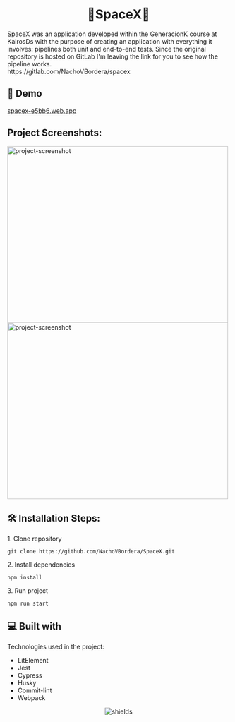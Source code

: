 <h1 align="center" id="title">🚀SpaceX🚀</h1>

<p id="description">SpaceX was an application developed within the GeneracionK course at KairosDs with the purpose of creating an application with everything it involves: pipelines both unit and end-to-end tests. Since the original repository is hosted on GitLab I'm leaving the link for you to see how the pipeline works.<br> https://gitlab.com/NachoVBordera/spacex</p>



<h2>🚀 Demo</h2>

[spacex-e5bb6.web.app](spacex-e5bb6.web.app)

<h2>Project Screenshots:</h2>

<img src="https://i.postimg.cc/1tjNJ2dd/Captura-de-pantalla-2023-09-19-213917.png" alt="project-screenshot" width="500" height="400/">

<img src="https://i.postimg.cc/524L9B8n/Captura-de-pantalla-2023-09-19-214030.png" alt="project-screenshot" width="500" height="400/">

<h2>🛠️ Installation Steps:</h2>

<p>1. Clone repository</p>

```
git clone https://github.com/NachoVBordera/SpaceX.git
```

<p>2. Install dependencies</p>

```
npm install
```

<p>3. Run project</p>

```
npm run start
```
  
<h2>💻 Built with</h2>

Technologies used in the project:

*   LitElement
*   Jest
*   Cypress
*   Husky
*   Commit-lint
*   Webpack

<p align="center"><img src="https://img.shields.io/badge/MADE_WITH_%E2%9D%A4%EF%B8%8F_BY_NACHO-bb69ff" alt="shields"></p>
